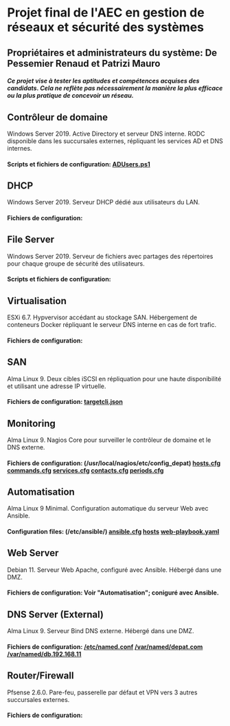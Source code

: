 # Projet final de l'AEC en gestion de réseaux et sécurité des systèmes
## Propriétaires et administrateurs du système: De Pessemier Renaud et Patrizi Mauro
##### _Ce projet vise à tester les aptitudes et compétences acquises des candidats. Cela ne reflète pas nécessairement la manière la plus efficace ou la plus pratique de concevoir un réseau._

## **Contrôleur de domaine**
Windows Server 2019. Active Directory et serveur DNS interne. RODC disponible dans les succursales externes, répliquant les services AD et DNS internes.
#### Scripts et fichiers de configuration: [ADUsers.ps1](AD/ADUsers.ps1)

## **DHCP**
Windows Server 2019. Serveur DHCP dédié aux utilisateurs du LAN.
#### Fichiers de configuration:

## **File Server**
Windows Server 2019. Serveur de fichiers avec partages des répertoires pour chaque groupe de sécurité des utilisateurs.
#### Scripts et fichiers de configuration:

## **Virtualisation**
ESXi 6.7. Hypvervisor accédant au stockage SAN. Hébergement de conteneurs Docker répliquant le serveur DNS interne en cas de fort trafic.
#### Fichiers de configuration:

## **SAN**
Alma Linux 9. Deux cibles iSCSI en répliquation pour une haute disponibilité et utilisant une adresse IP virtuelle.
#### Fichiers de configuration: [targetcli.json](SAN/targetcli.json)

## **Monitoring**
Alma Linux 9. Nagios Core pour surveiller le contrôleur de domaine et le DNS externe.
#### Fichiers de configuration: (/usr/local/nagios/etc/config_depat) [hosts.cfg](Nagios/hosts.cfg) [commands.cfg](Nagios/commands.cfg) [services.cfg](Nagios/services.cfg) [contacts.cfg](Nagios/contacts.cfg) [periods.cfg](Nagios/periods.cfg)

## **Automatisation**
Alma Linux 9 Minimal. Configuration automatique du serveur Web avec Ansible.
#### Configuration files: (/etc/ansible/) [ansible.cfg](Ansible/ansible.cfg) [hosts](Ansible/hosts) [web-playbook.yaml](Ansible/web-playbook.yaml)

## **Web Server**
Debian 11. Serveur Web Apache, configuré avec Ansible. Hébergé dans une DMZ.
#### Fichiers de configuration: Voir "Automatisation"; coniguré avec Ansible.

## **DNS Server (External)**
Alma Linux 9. Serveur Bind DNS externe. Hébergé dans une DMZ.
#### Fichiers de configuration: [/etc/named.conf](Bind/named.conf) [/var/named/depat.com](Bind/depat.com) [/var/named/db.192.168.11](Bind/db.192.168.11)

## **Router/Firewall**
Pfsense 2.6.0. Pare-feu, passerelle par défaut et VPN vers 3 autres succursales externes.
#### Fichiers de configuration:
